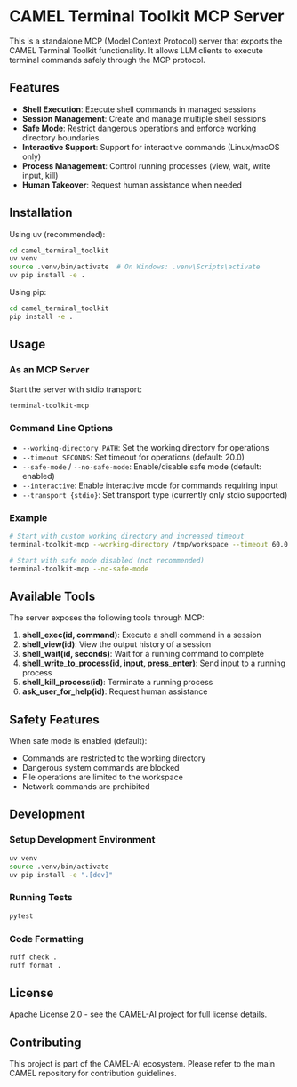 # CAMEL Terminal Toolkit MCP Server

This is a standalone MCP (Model Context Protocol) server that exports the CAMEL Terminal Toolkit functionality. It allows LLM clients to execute terminal commands safely through the MCP protocol.

## Features

- **Shell Execution**: Execute shell commands in managed sessions
- **Session Management**: Create and manage multiple shell sessions
- **Safe Mode**: Restrict dangerous operations and enforce working directory boundaries
- **Interactive Support**: Support for interactive commands (Linux/macOS only)
- **Process Management**: Control running processes (view, wait, write input, kill)
- **Human Takeover**: Request human assistance when needed

## Installation

Using uv (recommended):

```bash
cd camel_terminal_toolkit
uv venv
source .venv/bin/activate  # On Windows: .venv\Scripts\activate
uv pip install -e .
```

Using pip:

```bash
cd camel_terminal_toolkit
pip install -e .
```

## Usage

### As an MCP Server

Start the server with stdio transport:

```bash
terminal-toolkit-mcp
```

### Command Line Options

- `--working-directory PATH`: Set the working directory for operations
- `--timeout SECONDS`: Set timeout for operations (default: 20.0)
- `--safe-mode` / `--no-safe-mode`: Enable/disable safe mode (default: enabled)
- `--interactive`: Enable interactive mode for commands requiring input
- `--transport {stdio}`: Set transport type (currently only stdio supported)

### Example

```bash
# Start with custom working directory and increased timeout
terminal-toolkit-mcp --working-directory /tmp/workspace --timeout 60.0

# Start with safe mode disabled (not recommended)
terminal-toolkit-mcp --no-safe-mode
```

## Available Tools

The server exposes the following tools through MCP:

1. **shell_exec(id, command)**: Execute a shell command in a session
2. **shell_view(id)**: View the output history of a session  
3. **shell_wait(id, seconds)**: Wait for a running command to complete
4. **shell_write_to_process(id, input, press_enter)**: Send input to a running process
5. **shell_kill_process(id)**: Terminate a running process
6. **ask_user_for_help(id)**: Request human assistance

## Safety Features

When safe mode is enabled (default):

- Commands are restricted to the working directory
- Dangerous system commands are blocked
- File operations are limited to the workspace
- Network commands are prohibited

## Development

### Setup Development Environment

```bash
uv venv
source .venv/bin/activate
uv pip install -e ".[dev]"
```

### Running Tests

```bash
pytest
```

### Code Formatting

```bash
ruff check .
ruff format .
```

## License

Apache License 2.0 - see the CAMEL-AI project for full license details.

## Contributing

This project is part of the CAMEL-AI ecosystem. Please refer to the main CAMEL repository for contribution guidelines.
